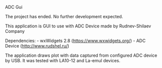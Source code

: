ADC Gui

The project has ended. No further development expected. 

This application is GUI to use with ADC Device made by Rudnev-Shilaev Company

Dependencies:
    - wxWidgets 2.8 (https://www.wxwidgets.org/)
    - ADC Device (http://www.rudshel.ru/)

The application draws plot with data captured from configured ADC device by USB. It was tested with LA10-12 and La-emul devices. 

